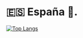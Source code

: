 # 🇪🇸 España 🏪.
[![Top Langs](https://github-readme-stats.vercel.app/api/top-langs/?username=taxalo&layout=donut-vertical&hide=Objective-c%2B%2B,C,Objective-C,c%2B%2B,HTML,CSS&theme=radical)](https://github.com/Taxalo)
